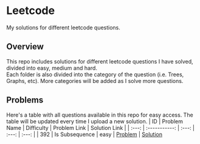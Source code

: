 # Leetcode
My solutions for different leetcode questions.

## Overview
This repo includes solutions for different leetcode questions I have solved, divided into easy, medium and hard.  
Each folder is also divided into the category of the question (i.e. Trees, Graphs, etc). More categories will be added as I solve more questions.

## Problems
Here's a table with all questions available in this repo for easy access. The table will be updated every time I upload a new solution.
| ID | Problem Name | Difficulty | Problem Link | Solution Link |
| :---: | :-----------: | :---: | :---: | :---: |
| 392 | Is Subsequence | easy | [Problem](https://leetcode.com/problems/is-subsequence) | [Solution](https://github.com/karimkhattaby/Leetcode/blob/master/easy/2%20pointers/Is%20Subsequence.py)
